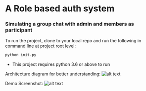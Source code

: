 # A Role based auth system
### Simulating a group chat with admin and members as participant

To run the project, clone to your local repo and run the following in command line at project root level:
```sh
python init.py
```

* This project requires python 3.6 or above to run

Architecture diagram for better understanding:
![alt text](https://github.com/uttamsilversurfer/RBACGroupChat/raw/main/demo/bs_assgn_arch_diag.png)

Demo Screenshot:
![alt text](https://github.com/uttamsilversurfer/RBACGroupChat/raw/main/demo/RbacDemo.JPG)
